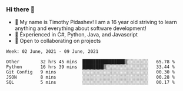 ### Hi there 👋
- :adult: My name is Timothy Pidashev! I am a 16 year old striving to learn anything and everything about software development!
- :evergreen_tree: Experienced in C#, Python, Java, and Javascript
- 👯 Open to collaborating on projects

<!--START_SECTION:waka-->
```text
Week: 02 June, 2021 - 09 June, 2021

Other        32 hrs 45 mins  ████████████████▒░░░░░░░░   65.78 % 
Python       16 hrs 39 mins  ████████▒░░░░░░░░░░░░░░░░   33.44 % 
Git Config   9 mins          ░░░░░░░░░░░░░░░░░░░░░░░░░   00.30 % 
JSON         8 mins          ░░░░░░░░░░░░░░░░░░░░░░░░░   00.28 % 
SQL          5 mins          ░░░░░░░░░░░░░░░░░░░░░░░░░   00.17 % 
```
<!--END_SECTION:waka-->
